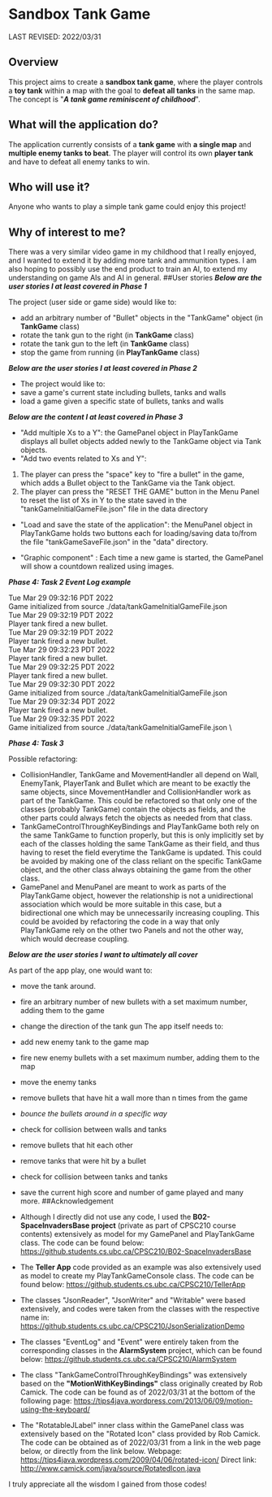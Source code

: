 # Sandbox Tank Game
LAST REVISED: 2022/03/31
## Overview
This project aims to create a **sandbox tank game**, where the player
controls a **toy tank** within a map with the goal to **defeat all tanks**
in the same map.
The concept is "***A tank game reminiscent of childhood***".
## What will the application do?
The application currently consists of a **tank game** with **a single map** and
**multiple enemy tanks to beat**. The player will control its own **player tank**
and have to defeat all enemy tanks to win.
## Who will use it?
Anyone who wants to play a simple tank game could enjoy this project!
## Why of interest to me?
There was a very similar video game in my childhood that I really enjoyed,
and I wanted to extend it by adding more tank and ammunition types.
I am also hoping to possibly use the end product to train an
AI, to extend my understanding on game AIs and AI in general.
##User stories
***Below are the user stories I at least covered in Phase 1***

The project (user side or game side) would like to:
- add an arbitrary number of "Bullet" objects in the "TankGame"
  object (in **TankGame** class)
- rotate the tank gun to the right (in **TankGame** class)
- rotate the tank gun to the left (in **TankGame** class)
- stop the game from running (in **PlayTankGame** class)
  
***Below are the user stories I at least covered in Phase 2***

- The project would like to:
- save a game's current state including bullets, tanks and walls
- load a game given a specific state of bullets, tanks and walls
  
***Below are the content I at least covered in Phase 3***

- "Add multiple Xs to a Y": the GamePanel object in PlayTankGame
  displays all bullet objects added newly to the TankGame object
  via Tank objects.
- "Add two events related to Xs and Y":
1. The player can press the "space" key to "fire a bullet" in
   the game, which adds a Bullet object to the TankGame via the
   Tank object.
2. The player can press the "RESET THE GAME" button in the Menu
   Panel to reset the list of Xs in Y to the state saved in the
   "tankGameInitialGameFile.json" file in the data directory

- "Load and save the state of the application": the MenuPanel object
  in PlayTankGame holds two buttons each for loading/saving data
  to/from the file "tankGameSaveFile.json" in the "data" directory.

- "Graphic component" : Each time a new game is
  started, the GamePanel will show a countdown realized using images.

***Phase 4: Task 2 Event Log example*** 

Tue Mar 29 09:32:16 PDT 2022 \
Game initialized from source ./data/tankGameInitialGameFile.json \
Tue Mar 29 09:32:19 PDT 2022 \
Player tank fired a new bullet. \
Tue Mar 29 09:32:19 PDT 2022 \
Player tank fired a new bullet. \
Tue Mar 29 09:32:23 PDT 2022 \
Player tank fired a new bullet. \
Tue Mar 29 09:32:25 PDT 2022 \
Player tank fired a new bullet. \
Tue Mar 29 09:32:30 PDT 2022 \
Game initialized from source ./data/tankGameInitialGameFile.json \
Tue Mar 29 09:32:34 PDT 2022 \
Player tank fired a new bullet. \
Tue Mar 29 09:32:35 PDT 2022 \
Game initialized from source ./data/tankGameInitialGameFile.json \

***Phase 4: Task 3***

Possible refactoring:
- CollisionHandler, TankGame and MovementHandler all depend on 
Wall, EnemyTank, PlayerTank and Bullet which are meant to be 
exactly the same objects, since MovementHandler and 
CollisionHandler work as part of the TankGame. This could be 
refactored so that only one of the classes (probably TankGame) 
contain the objects as fields, and the other parts could always 
fetch the objects as needed from that class.
- TankGameControlThroughKeyBindings and PlayTankGame both rely on
the same TankGame to function properly, but this is only implicitly
set by each of the classes holding the same TankGame as their field, 
and thus having to reset the field everytime the TankGame is updated.
This could be avoided by making one of the class reliant on the specific
TankGame object, and the other class always obtaining the game from the
other class.
- GamePanel and MenuPanel are meant to work as parts of the PlayTankGame
object, however the relationship is not a unidirectional association
which would be more suitable in this case, but a bidirectional one which
may be unnecessarily increasing coupling. This could be avoided by 
refactoring the code in a way that only PlayTankGame rely on the other
two Panels and not the other way, which would decrease coupling.

***Below are the user stories I want to ultimately all cover***

As part of the app play, one would want to:
- move the tank around.
- fire an arbitrary number of new bullets with a set maximum
  number, adding them to the game
- change the direction of the tank gun
  The app itself needs to:
- add new enemy tank to the game map
- fire new enemy bullets with a set maximum number, adding them
  to the map
- move the enemy tanks
- remove bullets that have hit a wall more than n times from the game
- *bounce the bullets around in a specific way*
- check for collision between walls and tanks
- remove bullets that hit each other
- remove tanks that were hit by a bullet
- check for collision between tanks and tanks
- save the current high score and number of game played
  and many more.
##Acknowledgement
- Although I directly did not use any code, I used the
**B02-SpaceInvadersBase project** (private as part of CPSC210
course contents) extensively as model for my GamePanel and 
PlayTankGame class. The code can be found below:    
https://github.students.cs.ubc.ca/CPSC210/B02-SpaceInvadersBase

- The **Teller App** code provided as an example was also extensively
used as model to create my PlayTankGameConsole class. The code can be
found below:
https://github.students.cs.ubc.ca/CPSC210/TellerApp

- The classes "JsonReader", "JsonWriter" and "Writable" were based
extensively, and codes were taken from the classes with the respective 
name in:
https://github.students.cs.ubc.ca/CPSC210/JsonSerializationDemo

- The classes "EventLog" and "Event" were entirely taken from the 
corresponding classes in the **AlarmSystem** project, which can be found
below:
https://github.students.cs.ubc.ca/CPSC210/AlarmSystem

- The class "TankGameControlThroughKeyBindings" was extensively based on
the **"MotionWithKeyBindings"** class originally created by Rob Camick. The 
code can be found as of 2022/03/31 at the bottom of the following page:
https://tips4java.wordpress.com/2013/06/09/motion-using-the-keyboard/

- The "RotatableJLabel" inner class within the GamePanel class was extensively
based on the "Rotated Icon" class provided by Rob Camick.
The code can be obtained as of 2022/03/31 from a link in the web page below, 
or directly from the link below.
Webpage: https://tips4java.wordpress.com/2009/04/06/rotated-icon/
Direct link: http://www.camick.com/java/source/RotatedIcon.java

I truly appreciate all the wisdom I gained from those codes!